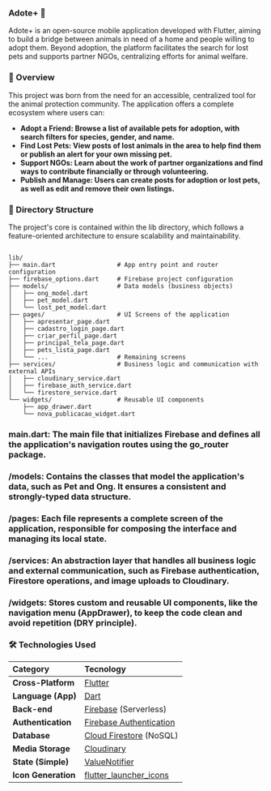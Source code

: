 ### Adote+ 🐾
Adote+ is an open-source mobile application developed with Flutter, aiming to build a bridge between animals in need of a home and people willing to adopt them. Beyond adoption, the platform facilitates the search for lost pets and supports partner NGOs, centralizing efforts for animal welfare.

### 📜 Overview
This project was born from the need for an accessible, centralized tool for the animal protection community. The application offers a complete ecosystem where users can:

* **Adopt a Friend: Browse a list of available pets for adoption, with search filters for species, gender, and name.**
* **Find Lost Pets: View posts of lost animals in the area to help find them or publish an alert for your own missing pet.**
* **Support NGOs: Learn about the work of partner organizations and find ways to contribute financially or through volunteering.**
* **Publish and Manage: Users can create posts for adoption or lost pets, as well as edit and remove their own listings.**

### 📂 Directory Structure
The project's core is contained within the lib directory, which follows a feature-oriented architecture to ensure scalability and maintainability.
```

lib/
├── main.dart                 # App entry point and router configuration
├── firebase_options.dart     # Firebase project configuration
├── models/                   # Data models (business objects)
│   ├── ong_model.dart
│   ├── pet_model.dart
│   └── lost_pet_model.dart
├── pages/                    # UI Screens of the application
│   ├── apresentar_page.dart
│   ├── cadastro_login_page.dart
│   ├── criar_perfil_page.dart
│   ├── principal_tela_page.dart
│   ├── pets_lista_page.dart
│   └── ...                   # Remaining screens
├── services/                 # Business logic and communication with external APIs
│   ├── cloudinary_service.dart
│   ├── firebase_auth_service.dart
│   └── firestore_service.dart
└── widgets/                  # Reusable UI components
    ├── app_drawer.dart
    └── nova_publicacao_widget.dart
```
### **main.dart:** The main file that initializes Firebase and defines all the application's navigation routes using the go_router package.
### **/models:** Contains the classes that model the application's data, such as Pet and Ong. It ensures a consistent and strongly-typed data structure.
### **/pages:** Each file represents a complete screen of the application, responsible for composing the interface and managing its local state.
### **/services:** An abstraction layer that handles all business logic and external communication, such as Firebase authentication, Firestore operations, and image uploads to Cloudinary.
### **/widgets:** Stores custom and reusable UI components, like the navigation menu (AppDrawer), to keep the code clean and avoid repetition (DRY principle).

### 🛠️ Technologies Used

| Category | Tecnology |
| :--- | :--- |
| **Cross-Platform** | [Flutter](https://flutter.dev/) |
| **Language (App)** | [Dart](https://dart.dev/) |
| **Back-end** | [Firebase](https://firebase.google.com/) (Serverless) |
| **Authentication** | [Firebase Authentication](https://firebase.google.com/docs/auth) |
| **Database** | [Cloud Firestore](https://firebase.google.com/docs/firestore) (NoSQL) |
| **Media Storage**| [Cloudinary](https://cloudinary.com/) |
| **State (Simple)** | [ValueNotifier](https://api.flutter.dev/flutter/foundation/ValueNotifier-class.html) |
| **Icon Generation** | [flutter_launcher_icons](https://pub.dev/packages/flutter_launcher_icons) |
